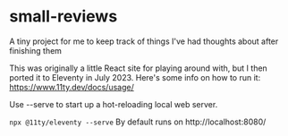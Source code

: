 # small-reviews
A tiny project for me to keep track of things I've had thoughts about after finishing them

This was originally a little React site for playing around with, but I then ported it to Eleventy in July 2023. 
Here's some info on how to run it: https://www.11ty.dev/docs/usage/

Use --serve to start up a hot-reloading local web server.

```npx @11ty/eleventy --serve```
By default runs on http://localhost:8080/
